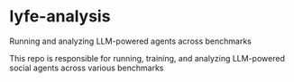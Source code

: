 # lyfe-analysis
Running and analyzing LLM-powered agents across benchmarks

This repo is responsible for running, training, and analyzing LLM-powered social agents across various benchmarks
